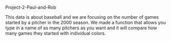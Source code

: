 Project-2-Paul-and-Rob



This data is about baseball and we are focusing on the number of games started by a pitcher in the 2000 season. We made a function that allows you type in a name of as many pitchers as you want and it will compare how many games they started with individual colors.
